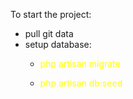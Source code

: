 To start the project:
- pull git data
- setup database:
    - <p style="color: yellow;">php artisan migrate</p>
    - <p style="color: yellow;">php artisan db:seed</p>
